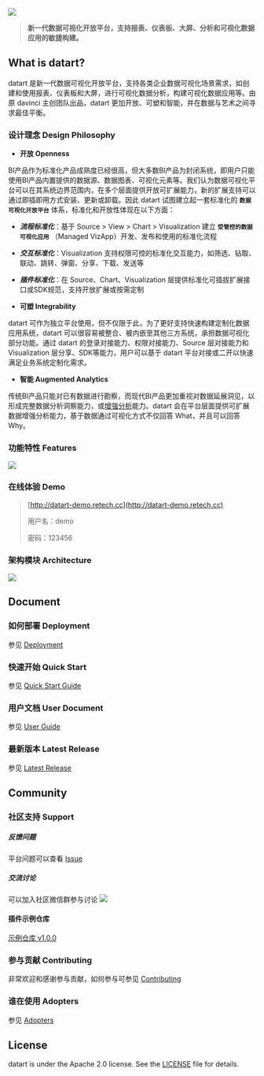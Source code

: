 ![](http://running-elephant.gitee.io/datart-docs/images/about/logo_with_text.jpg)
> **新一代数据可视化开放平台，支持报表、仪表板、大屏、分析和可视化数据应用的敏捷构建。**

## What is datart?
datart 是新一代数据可视化开放平台，支持各类企业数据可视化场景需求，如创建和使用报表、仪表板和大屏，进行可视化数据分析，构建可视化数据应用等。由原 davinci 主创团队出品，datart 更加开放、可塑和智能，并在数据与艺术之间寻求最佳平衡。

### 设计理念 Design Philosophy
* **开放 Openness**

 BI产品作为标准化产品成熟度已经很高，但大多数BI产品为封闭系统，即用户只能使用BI产品内置提供的数据源、数据图表、可视化元素等。我们认为数据可视化平台可以在其系统边界范围内，在多个层面提供开放可扩展能力，新的扩展支持可以通过即插即用方式安装、更新或卸载。因此 datart 试图建立起一套标准化的 **`数据可视化开放平台`** 体系，标准化和开放性体现在以下方面：
 * ***流程标准化***：基于 Source > View > Chart > Visualization 建立 **`受管控的数据可视化应用`** （Managed VizApp）开发、发布和使用的标准化流程
 * ***交互标准化***：Visualization 支持权限可控的标准化交互能力，如筛选、钻取、联动、跳转、弹窗、分享、下载、发送等
 * ***插件标准化***：在 Source、Chart、Visualization 层提供标准化可插拔扩展接口或SDK规范，支持开放扩展或按需定制

* **可塑 Integrability**

 datart 可作为独立平台使用，但不仅限于此，为了更好支持快速构建定制化数据应用系统，datart 可以很容易被整合、被内嵌至其他三方系统，承担数据可视化部分功能。通过 datart 的登录对接能力、权限对接能力、Source 层对接能力和 Visualization 层分享、SDK等能力，用户可以基于 datart 平台对接或二开以快速满足业务系统定制化需求。

* **智能 Augmented Analytics**

 传统BI产品只能对已有数据进行勘察，而现代BI产品更加重视对数据延展洞见，以形成完整数据分析洞察能力，或[增强分析](https://www.gartner.com/en/information-technology/glossary/augmented-analytics)能力。datart 会在平台层面提供可扩展数据增强分析能力，基于数据通过可视化方式不仅回答 What，并且可以回答 Why。

### 功能特性 Features
![](http://running-elephant.gitee.io/datart-docs/images/about/datart-vs-davinci.png)

### 在线体验 Demo
> [http://datart-demo.retech.cc](http://datart-demo.retech.cc)
> 
> 用户名：demo
> 
> 密码：123456

### 架构模块 Architecture
![](http://running-elephant.gitee.io/datart-docs/images/about/architecture.png)

## Document
### 如何部署 Deployment
参见 [Deployment](http://running-elephant.gitee.io/datart-docs/docs/)
### 快速开始 Quick Start
参见 [Quick Start Guide](http://running-elephant.gitee.io/datart-docs/docs/first-visualization.html)
### 用户文档 User Document
参见 [User Guide](http://running-elephant.gitee.io/datart-docs/docs/source.html)

### 最新版本 Latest Release
参见  [Latest Release](https://gitee.com/running-elephant/datart/releases)

## Community
### 社区支持 Support
##### 反馈问题
平台问题可以查看 [Issue](https://gitee.com/running-elephant/datart/issues)

##### 交流讨论
可以加入社区微信群参与讨论
![](http://running-elephant.gitee.io/datart-docs/images/about/wechat-group.jpeg)

#### 插件示例仓库
[示例仓库 v1.0.0](https://gitee.com/running-elephant/datart-extension-charts)

### 参与贡献 Contributing
非常欢迎和感谢参与贡献，如何参与可参见 [Contributing]()

### 谁在使用 Adopters
参见 [Adopters](https://gitee.com/running-elephant/datart/issues/I4NA9R)

## License
datart is under the Apache 2.0 license. See the [LICENSE](https://gitee.com/running-elephant/datart/blob/master/LICENSE) file for details.
